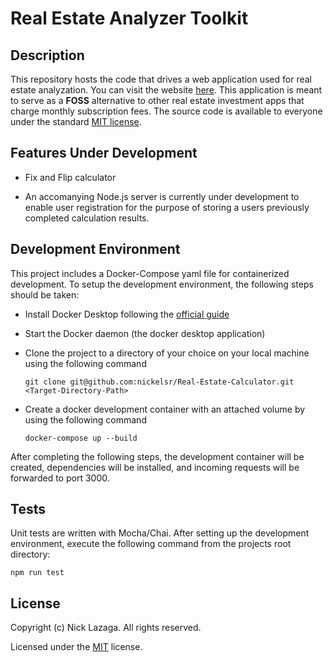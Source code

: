 <!-- prettier-ignore-start -->
# Real Estate Analyzer Toolkit


## Description

This repository hosts the code that drives a web application used for real estate analyzation. You can visit the website [here](https://real-estate-calculator-umber.vercel.app/). This application is meant to serve as a **FOSS** alternative to other real estate investment apps that charge monthly subscription fees. The source code is available to everyone under the standard [MIT license](https://github.com/nickelsr/Real-Estate-Calculator/blob/main/LICENSE.txt).


## Features Under Development

- Fix and Flip calculator

- An accomanying Node.js server is currently under development to enable user registration for the purpose of storing a users previously completed calculation results.


## Development Environment

This project includes a Docker-Compose yaml file for containerized development. To setup the development environment, the following steps should be taken:

- Install Docker Desktop following the [official guide](https://docs.docker.com/desktop/)

- Start the Docker daemon (the docker desktop application)

- Clone the project to a directory of your choice on your local machine using the following command

    ```
    git clone git@github.com:nickelsr/Real-Estate-Calculator.git <Target-Directory-Path>
    ```

- Create a docker development container with an attached volume by using the following command

    ```
    docker-compose up --build
    ```

After completing the following steps, the development container will be created, dependencies will be installed, and incoming requests will be forwarded to port 3000.


## Tests

Unit tests are written with Mocha/Chai. After setting up the development environment, execute the following command from the projects root directory:

```
npm run test
```


## License

Copyright (c) Nick Lazaga. All rights reserved.

Licensed under the [MIT](https://github.com/nickelsr/Real-Estate-Calculator/blob/main/LICENSE.txt) license.
<!-- prettier-ignore-end -->
